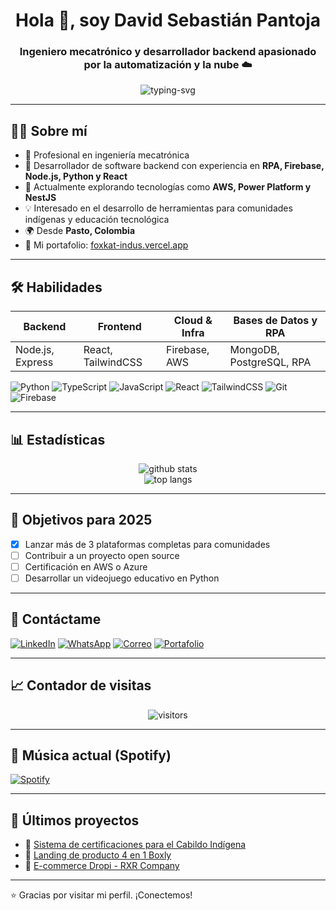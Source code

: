 <h1 align="center">Hola 👋, soy David Sebastián Pantoja</h1>
<h3 align="center">Ingeniero mecatrónico y desarrollador backend apasionado por la automatización y la nube ☁️</h3>

<p align="center">
  <img src="https://readme-typing-svg.herokuapp.com?font=Fira+Code&size=22&pause=1000&color=35F7C8&center=true&vCenter=true&multiline=true&width=700&lines=Full+Stack+Developer;RPA+%7C+Backend+%7C+Cloud+%7C+Automatizaci%C3%B3n;Apasionado+por+la+tecnolog%C3%ADa+y+el+c%C3%B3digo+limpio" alt="typing-svg" />
</p>

---

## 🧑‍💻 Sobre mí

- 💼 Profesional en ingeniería mecatrónica  
- 🔁 Desarrollador de software backend con experiencia en **RPA, Firebase, Node.js, Python y React**  
- 🌱 Actualmente explorando tecnologías como **AWS, Power Platform y NestJS**
- 💡 Interesado en el desarrollo de herramientas para comunidades indígenas y educación tecnológica
- 🌍 Desde **Pasto, Colombia**
- 🧩 Mi portafolio: [foxkat-indus.vercel.app](https://foxkat-indus.vercel.app/)

---

## 🛠️ Habilidades

| Backend              | Frontend           | Cloud & Infra       | Bases de Datos y RPA |
|----------------------|--------------------|----------------------|------------------------|
| Node.js, Express     | React, TailwindCSS | Firebase, AWS        | MongoDB, PostgreSQL, RPA |

![Python](https://img.shields.io/badge/-Python-3776AB?style=flat&logo=python&logoColor=white)
![TypeScript](https://img.shields.io/badge/-TypeScript-3178C6?style=flat&logo=typescript&logoColor=white)
![JavaScript](https://img.shields.io/badge/-JavaScript-F7DF1E?style=flat&logo=javascript&logoColor=black)
![React](https://img.shields.io/badge/-React-61DAFB?style=flat&logo=react&logoColor=white)
![TailwindCSS](https://img.shields.io/badge/-TailwindCSS-38B2AC?style=flat&logo=tailwind-css&logoColor=white)
![Git](https://img.shields.io/badge/-Git-F05032?style=flat&logo=git&logoColor=white)
![Firebase](https://img.shields.io/badge/-Firebase-FFCA28?style=flat&logo=firebase&logoColor=white)

---

## 📊 Estadísticas

<p align="center">
  <img src="https://github-readme-stats.vercel.app/api?username=foxkat-indus&show_icons=true&theme=github_dark" alt="github stats" />
  <br/>
  <img src="https://github-readme-stats.vercel.app/api/top-langs/?username=foxkat-indus&layout=compact&theme=github_dark" alt="top langs" />
</p>

---

## 🎯 Objetivos para 2025

- [x] Lanzar más de 3 plataformas completas para comunidades
- [ ] Contribuir a un proyecto open source
- [ ] Certificación en AWS o Azure
- [ ] Desarrollar un videojuego educativo en Python

---

## 🔗 Contáctame

[![LinkedIn](https://img.shields.io/badge/-LinkedIn-0077B5?style=flat&logo=linkedin&logoColor=white)](https://www.linkedin.com/in/sebastian-pantoja/)
[![WhatsApp](https://img.shields.io/badge/-WhatsApp-25D366?style=flat&logo=whatsapp&logoColor=white)](https://wa.me/c/573113017303)
[![Correo](https://img.shields.io/badge/-Email-D14836?style=flat&logo=gmail&logoColor=white)](mailto:sebastiapantojachaves@gmail.com)
[![Portafolio](https://img.shields.io/badge/-Portafolio-black?style=flat&logo=vercel&logoColor=white)](https://foxkat-indus.vercel.app/)

---

## 📈 Contador de visitas

<p align="center">
  <img src="https://komarev.com/ghpvc/?username=foxkat-indus&label=Profile+Views&color=0e75b6&style=flat" alt="visitors" />
</p>

---

## 🎵 Música actual (Spotify)

<!-- ¡Esto es opcional! Necesita conexión con Spotify (mediante GitHub Actions + API) -->
<!-- Requiere configurar token personalizado -->
<!-- Puedes quitar esta sección si no usas Spotify -->

[![Spotify](https://spotify-now-playing-jade.vercel.app/api/spotify)](https://open.spotify.com/user/spotify)

---

## 🧩 Últimos proyectos

- 🔐 [Sistema de certificaciones para el Cabildo Indígena](https://foxkat-indus.vercel.app/)
- 🛒 [Landing de producto 4 en 1 Boxly](https://foxkat-indus.vercel.app/)
- 👟 [E-commerce Dropi - RXR Company](https://foxkat-indus.vercel.app/)

---

⭐ Gracias por visitar mi perfil. ¡Conectemos!

